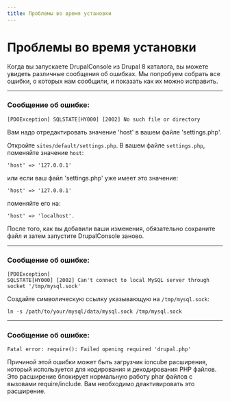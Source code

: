 ```yaml
---
title: Проблемы во время установки 
---
```

# Проблемы во время установки 


Когда вы запускаете DrupalConsole из Drupal 8 каталога, вы можете увидеть различные сообщения об ошибках. Мы попробуем собрать все ошибки, о которых нам сообщили, и показать как их можно исправить.

--- 

### Сообщение об ошибке:
```
[PDOException] SQLSTATE[HY000] [2002] No such file or directory
```
Вам надо отредактировать значение 'host' в вашем файле 'settings.php'.

Откройте `sites/default/settings.php`. В вашем файле `settings.php`, поменяйте значение `host`:
```
'host' => '127.0.0.1'
```
или если ваш файл 'settings.php' уже имеет это значение:
```
'host' => '127.0.0.1'
```
поменяйте его на:
```
'host' => 'localhost'. 
```
После того, как вы добавили ваши изменения, обязательно сохраните файл и затем запустите DrupalConsole заново.

---

### Сообщение об ошибке:
```
[PDOException]
SQLSTATE[HY000] [2002] Can't connect to local MySQL server through socket '/tmp/mysql.sock'
```
Создайте символическую ссылку указывающую на `/tmp/mysql.sock`:
```
ln -s /path/to/your/mysql/data/mysql.sock /tmp/mysql.sock
```

---

### Сообщение об ошибке:
```
Fatal error: require(): Failed opening required 'drupal.php'
```
Причиной этой ошибки может быть загрузчик ioncube расширения, который используется для кодирования и декодирования PHP файлов. Это расширение блокирует нормальную работу phar файлов с вызовами require/include. Вам необходимо деактивировать это расширение.
